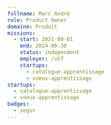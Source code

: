 ```yaml
---
fullname: Marc André
role: Product Owner
domaine: Produit
missions:
  - start: 2021-09-01
    end: 2024-06-30
    status: independent
    employer: /ut7
    startups:
      - catalogue-apprentissage
      - voeux-apprentissage
startups:
  - catalogue-apprentissage
  - voeux-apprentissage
badges:
  - segur
---
```

